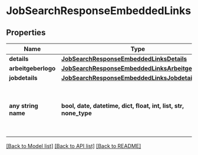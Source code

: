 # JobSearchResponseEmbeddedLinks


## Properties
Name | Type | Description | Notes
------------ | ------------- | ------------- | -------------
**details** | [**JobSearchResponseEmbeddedLinksDetails**](JobSearchResponseEmbeddedLinksDetails.md) |  | [optional] 
**arbeitgeberlogo** | [**JobSearchResponseEmbeddedLinksArbeitgeberlogo**](JobSearchResponseEmbeddedLinksArbeitgeberlogo.md) |  | [optional] 
**jobdetails** | [**JobSearchResponseEmbeddedLinksJobdetails**](JobSearchResponseEmbeddedLinksJobdetails.md) |  | [optional] 
**any string name** | **bool, date, datetime, dict, float, int, list, str, none_type** | any string name can be used but the value must be the correct type | [optional]

[[Back to Model list]](../README.md#documentation-for-models) [[Back to API list]](../README.md#documentation-for-api-endpoints) [[Back to README]](../README.md)


